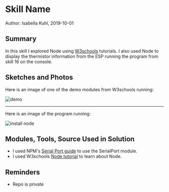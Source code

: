 #  Skill Name

Author: Isabella Kuhl, 2019-10-01

## Summary
In this skill I explored Node using [W3schools](https://www.w3schools.com/nodejs/default.asp) tutorials. I also used Node to display the thermistor information from the ESP running the program from skill 16 on the console.

## Sketches and Photos
Here is an image of one of the demo modules from W3schools running:

![demo](https://github.com/BU-EC444/Kuhl-Isabella/blob/master/skills/cluster-2-sensor/19-nodejs/images/skill19.PNG)

-----------------------------------------------------------------------

Here is an image of the program running:

![install node](https://github.com/BU-EC444/Kuhl-Isabella/blob/master/skills/cluster-2-sensor/19-nodejs/images/skill19a.PNG)

## Modules, Tools, Source Used in Solution
* I used NPM's [Serial Port guide](https://www.npmjs.com/package/serialport) to use the SerialPort module.
* I used W3schools [Node tutorial](https://www.w3schools.com/nodejs/default.asp) to learn about Node.


## Reminders
- Repo is private
